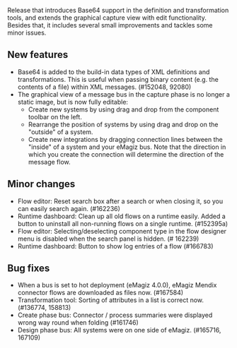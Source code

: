 Release that introduces Base64 support in the definition and transformation tools, and extends the graphical capture view with edit functionality. Besides that, it includes several small improvements and tackles some minor issues.
## New features
- Base64 is added to the build-in data types of XML definitions and transformations. This is useful when passing binary content (e.g. the contents of a file) within XML messages. (#152048, 92080)
- The graphical view of a message bus in the capture phase is no longer a static image, but is now fully editable:
  - Create new systems by using drag and drop from the component toolbar on the left.
  - Rearrange the position of systems by using drag and drop on the "outside" of a system.
  - Create new integrations by dragging connection lines between the "inside" of a system and your eMagiz bus. Note that the direction in which you create the connection will determine the direction of the message flow.
## Minor changes
- Flow editor: Reset search box after a search or when closing it, so you can easily search again. (#162236)
- Runtime dashboard: Clean up all old flows on a runtime easily. Added a button to uninstall all non-running flows on a single runtime. (#152395a)
- Flow editor: Selecting/deselecting component type in the flow designer menu is disabled when the search panel is hidden. (# 162239)
- Runtime dashboard: Button to show log entries of a flow (#166783)
## Bug fixes
- When a bus is set to hot deployment (eMagiz 4.0.0), eMagiz Mendix connector flows are downloaded as files now. (#167584)
- Transformation tool: Sorting of attributes in a list is correct now. (#136774, 158813)
- Create phase bus: Connector / process summaries were displayed wrong way round when folding (#161746)
- Design phase bus: All systems were on one side of eMagiz. (#165716, 167109)

